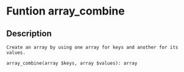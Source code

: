 # Funtion array_combine

## Description
```
Create an array by using one array for keys and another for its values.

array_combine(array $keys, array $values): array
```